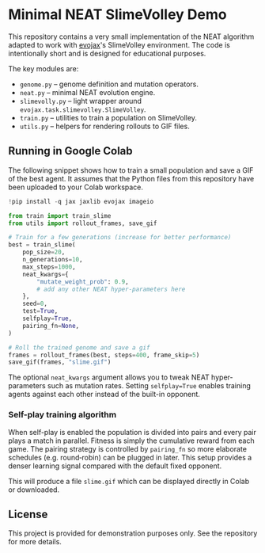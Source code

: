 # Minimal NEAT SlimeVolley Demo

This repository contains a very small implementation of the NEAT algorithm
adapted to work with [evojax](https://github.com/google/evojax)'s SlimeVolley
environment.  The code is intentionally short and is designed for educational
purposes.

The key modules are:

- `genome.py` – genome definition and mutation operators.
- `neat.py` – minimal NEAT evolution engine.
- `slimevolly.py` – light wrapper around `evojax.task.slimevolley.SlimeVolley`.
- `train.py` – utilities to train a population on SlimeVolley.
- `utils.py` – helpers for rendering rollouts to GIF files.

## Running in Google Colab

The following snippet shows how to train a small population and save a GIF of the
best agent.  It assumes that the Python files from this repository have been
uploaded to your Colab workspace.

```python
!pip install -q jax jaxlib evojax imageio

from train import train_slime
from utils import rollout_frames, save_gif

# Train for a few generations (increase for better performance)
best = train_slime(
    pop_size=20,
    n_generations=10,
    max_steps=1000,
    neat_kwargs={
        "mutate_weight_prob": 0.9,
        # add any other NEAT hyper-parameters here
    },
    seed=0,
    test=True,
    selfplay=True,
    pairing_fn=None,
)

# Roll the trained genome and save a gif
frames = rollout_frames(best, steps=400, frame_skip=5)
save_gif(frames, "slime.gif")
```

The optional ``neat_kwargs`` argument allows you to tweak NEAT
hyper-parameters such as mutation rates.  Setting ``selfplay=True`` enables
training agents against each other instead of the built-in opponent.

### Self-play training algorithm

When self-play is enabled the population is divided into pairs and every pair
plays a match in parallel.  Fitness is simply the cumulative reward from each
game.  The pairing strategy is controlled by ``pairing_fn`` so more elaborate
schedules (e.g. round‑robin) can be plugged in later.  This setup provides a
denser learning signal compared with the default fixed opponent.

This will produce a file `slime.gif` which can be displayed directly in Colab
or downloaded.

## License

This project is provided for demonstration purposes only.  See the repository
for more details.
